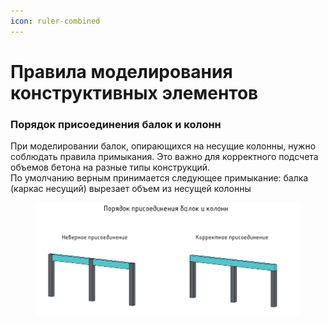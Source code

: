 ```yaml
---
icon: ruler-combined
---
```


# Правила моделирования конструктивных элементов

### Порядок присоединения балок и колонн

При моделировании балок, опирающихся на несущие колонны, нужно соблюдать правила примыкания. Это важно для корректного подсчета объемов бетона на разные типы конструкций.
\
По умолчанию верным принимается следующее примыкание: балка (каркас несущий) вырезает объем из несущей колонны

<figure><img src="../../.gitbook/assets/Балки.png" alt=""><figcaption></figcaption></figure>

